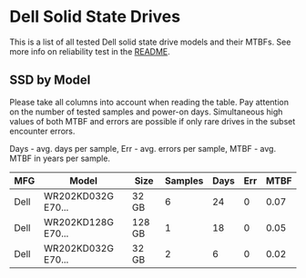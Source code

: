 Dell Solid State Drives
=======================

This is a list of all tested Dell solid state drive models and their MTBFs. See
more info on reliability test in the [README](https://github.com/linuxhw/SMART).

SSD by Model
------------

Please take all columns into account when reading the table. Pay attention on the
number of tested samples and power-on days. Simultaneous high values of both MTBF
and errors are possible if only rare drives in the subset encounter errors.

Days - avg. days per sample,
Err  - avg. errors per sample,
MTBF - avg. MTBF in years per sample.

| MFG       | Model              | Size   | Samples | Days  | Err   | MTBF |
|-----------|--------------------|--------|---------|-------|-------|------|
| Dell      | WR202KD032G E70... | 32 GB  | 6       | 24    | 0     | 0.07   |
| Dell      | WR202KD128G E70... | 128 GB | 1       | 18    | 0     | 0.05   |
| Dell      | WR202KD032G E70... | 32 GB  | 2       | 6     | 0     | 0.02   |
